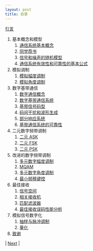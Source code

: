 ```yaml
---
layout: post
title: 目录
---
```


[引言](0-1-intro)

1. 基本概念和模型
   1. [通信系统基本概念](0-5-overview)
   2. [同学荐书](0-7-lib-2023)
   3. [信号和噪声的随机模型](1-3-random)
   4. [通信系统有效性和可靠性的基本公式](1-13-shannon)
2. 模拟调制
   1. [模拟幅度调制](3-3-am)
   2. [模拟角度调制](3-5-fm)
3. 数字基带通信
   1. [数字通信概念](4-1-digital)
   2. [数字基带通信系统](4-3-baseband)
   3. [基带信号码型](4-5-codeshape)
   4. [码间干扰和波形生成](4-7-isi)
   5. [部分响应系统](4-9-partial)
   6. [基带通信系统的可靠性](4-11-error)
4. 二元数字频带调制
   1.  [二元 ASK](5-3-2ask)
   2.  [二元 FSK](5-5-2fsk)
   3.  [二元 PSK](5-7-2psk)
5. 改进的数字频带调制
    1.  [多元数字幅度调制](5-9-mask)
    2.  [MQAM](5-11-qam)
    3.  [多元数字角度调制](5-13-mpsk)
    4.  [最小频移键控](5-17-msk)
6.  最佳接收
    1.  [信号空间](6-3-signal-space)
    2.  [相关接收机](6-5-correlation)
    3.  [匹配滤波器](6-7-match-filter)
    4.  [最佳接收误码性能分析](6-9-error)
7.  模拟信号数字化
    1.  [抽样与脉冲调制](7-1-sampling)
    2.  [量化](7-3-quanti)
8.  [致谢](99-note)

| [Next](0-1-intro) |
